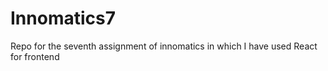 # Innomatics7
Repo for the seventh assignment of innomatics in which I have used React for frontend 
